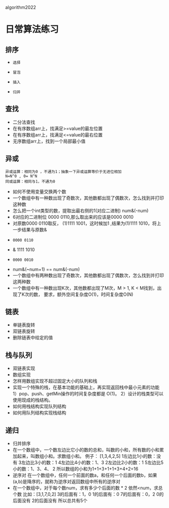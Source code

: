  algorithm2022
# 日常算法练习
## 排序
*     选择
*     冒泡
*     插入
*     归并
## 查找
* 二分法查找
* 在有序数组arr上，找满足>=value的最左位置
* 在有序数组arr上，找满足<=value的最右位置
* 无序数组arr上，找到一个局部最小值
## 异或
    异或运算：相同为0 ，不通为1；抽象一下异或运算等价于无进位相加
    N=N^0 , 0= N^N
    同或运算：相同与1，不通为0
* 如何不使用变量交换两个数
* 一个数组中有一种数出现了奇数次，其他数都出现了偶数次，怎么找到并打印这种数 
* 怎么把一个int类型的数，提取出最右侧的1(对应二进制) num&(-num)
* 6对应的二进制位 0000 0110,那么取出来的应该是0000 0010
* 对原数0000 0110取反， (1)1111 1001，这时候加1 ,结果为(1)1111 1010，将上一步结果与原数&
*     0000 0110
*   & 1111 1010
*     0000 0010
*    num&(~num+1) == num&(-num)
* 一个数组中有两种数出现了奇数次，其他数都出现了偶数次，怎么找到并打印这两种数 
* 一个数组中有一种数出现K次，其他数都出现了M次，M > 1,  K < M找到，出现了K次的数，
  要求，额外空间复杂度O(1)，时间复杂度O(N)
## 链表
* 单链表旋转
* 双链表旋转
* 删除链表中给定的值
## 栈与队列
* 双链表实现 
* 数组实现
* 怎样用数组实现不超过固定大小的队列和栈
* 实现一个特殊的栈，在基本功能的基础上，再实现返回栈中最小元素的功能  
  1）pop、push、getMin操作的时间复杂度都是 O(1)。
  2）设计的栈类型可以使用现成的栈结构。
* 如何用栈结构实现队列结构
* 如何用队列结构实现栈结构
## 递归
* 归并排序
* 在一个数组中，一个数左边比它小的数的总和，叫数的小和，所有数的小和累加起来，叫数组小和。求数组小和。
  例子： [1,3,4,2,5]
  1左边比1小的数：没有
  3左边比3小的数：1
  4左边比4小的数：1、3
  2左边比2小的数：1
  5左边比5小的数：1、3、4、 2
  所以数组的小和为1+1+3+1+1+3+4+2=16 
* 逆序对 
在一个数组中，任何一个前面的数a，和任何一个后面的数b，如果(a,b)是降序的，就称为逆序对返回数组中所有的逆序对
* 在一个数组中，对于每个数num，求有多少个后面的数 * 2 依然<num，求总个数
  比如：[3,1,7,0,2]
  3的后面有：1，0
  1的后面有：0
  7的后面有：0，2
  0的后面没有
  2的后面没有
  所以总共有5个